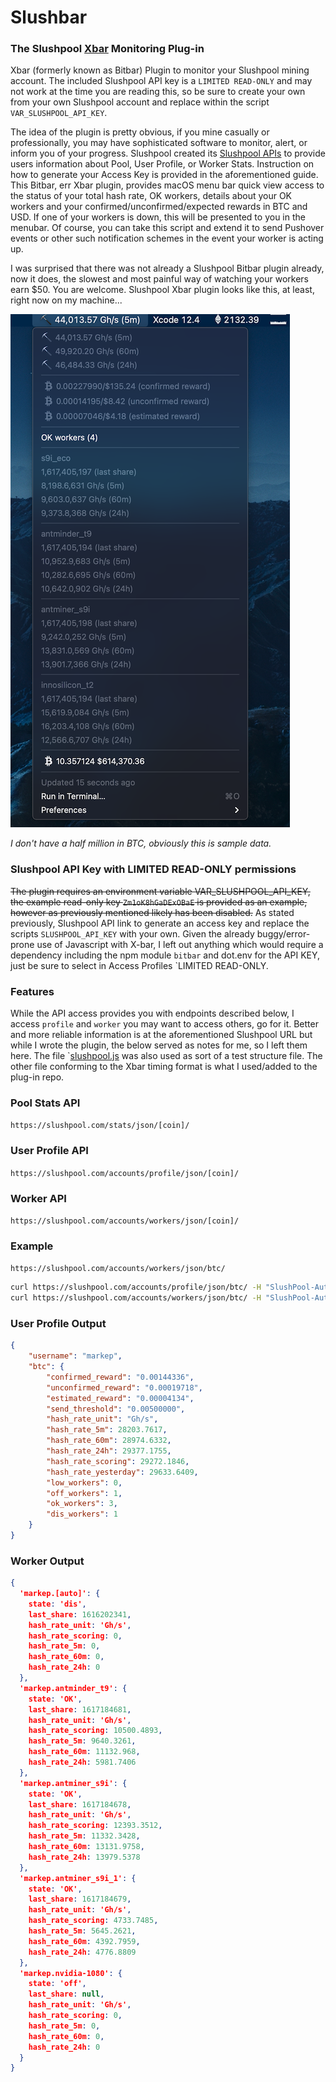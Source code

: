 # Slushbar
### The Slushpool [Xbar](https://github.com/matryer/xbar) Monitoring Plug-in
Xbar (formerly known as Bitbar) Plugin to monitor your Slushpool mining account. The included Slushpool API key is a `LIMITED READ-ONLY` and may not work at the time you are reading this, so be sure to create your own from your own Slushpool account and replace within the script `VAR_SLUSHPOOL_API_KEY`. 

The idea of the plugin is pretty obvious, if you mine casually or professionally, you may have sophisticated software to monitor, alert, or inform you of your progress. Slushpool created its [Slushpool APIs](https://help.slushpool.com/en/support/solutions/articles/77000433512-api-configuration-guide) to provide users information about Pool, User Profile, or Worker Stats. Instruction on how to generate your Access Key is provided in the aforementioned guide. This Bitbar, err Xbar plugin, provides macOS menu bar quick view access to the status of your total hash rate, OK workers, details about your OK workers and your confirmed/unconfirmed/expected rewards in BTC and USD. If one of your workers is down, this will be presented to you in the menubar. Of course, you can take this script and extend it to send Pushover events or other such notification schemes in the event your worker is acting up. 

I was surprised that there was not already a Slushpool Bitbar plugin already, now it does, the slowest and most painful way of watching your workers earn $50. You are welcome. Slushpool Xbar plugin looks like this, at least, right now on my machine...

![Slushpool Xbar Plugin Screenshot](./images/slushpool-xbar-plugin.png)

_I don't have a half million in BTC, obviously this is sample data._
### Slushpool API Key with LIMITED READ-ONLY permissions
~~The plugin requires an environment variable VAR_SLUSHPOOL_API_KEY, the example read-only key `Zm1oK8hGaDExOBaE` is provided as an example, however as previously mentioned likely has been disabled.~~ As stated previously, Slushpool API link to generate an access key and replace the scripts `SLUSHPOOL_API_KEY` with your own. Given the already buggy/error-prone use of Javascript with X-bar, I left out anything which would require a dependency including the npm module `bitbar` and dot.env for the API KEY, just be sure to select in Access Profiles `LIMITED READ-ONLY.

### Features
While the API access provides you with endpoints described below, I access `profile` and `worker` you may want to access others, go for it. Better and more reliable information is at the aforementioned Slushpool URL but while I wrote the plugin, the below served as notes for me, so I left them here. The file `[slushpool.js](./slushpool-api.js) was also used as sort of a test structure file. The other file conforming to the Xbar timing format is what I used/added to the plug-in repo.

### Pool Stats API
`https://slushpool.com/stats/json/[coin]/`

### User Profile API
`https://slushpool.com/accounts/profile/json/[coin]/`

### Worker API
`https://slushpool.com/accounts/workers/json/[coin]/`

### Example
`https://slushpool.com/accounts/workers/json/btc/`

```bash
curl https://slushpool.com/accounts/profile/json/btc/ -H "SlushPool-Auth-Token: Zm1oK8hGaDExOBaE"
curl https://slushpool.com/accounts/workers/json/btc/ -H "SlushPool-Auth-Token: Zm1oK8hGaDExOBaE"

```
### User Profile Output

```json
{
    "username": "markep",
    "btc": {
        "confirmed_reward": "0.00144336",
        "unconfirmed_reward": "0.00019718",
        "estimated_reward": "0.00004134",
        "send_threshold": "0.00500000",
        "hash_rate_unit": "Gh/s",
        "hash_rate_5m": 28203.7617,
        "hash_rate_60m": 28974.6332,
        "hash_rate_24h": 29377.1755,
        "hash_rate_scoring": 29272.1846,
        "hash_rate_yesterday": 29633.6409,
        "low_workers": 0,
        "off_workers": 1,
        "ok_workers": 3,
        "dis_workers": 1
    }
}
```

### Worker Output

```json
{
  'markep.[auto]': {
    state: 'dis',
    last_share: 1616202341,
    hash_rate_unit: 'Gh/s',
    hash_rate_scoring: 0,
    hash_rate_5m: 0,
    hash_rate_60m: 0,
    hash_rate_24h: 0
  },
  'markep.antminder_t9': {
    state: 'OK',
    last_share: 1617184681,
    hash_rate_unit: 'Gh/s',
    hash_rate_scoring: 10500.4893,
    hash_rate_5m: 9640.3261,
    hash_rate_60m: 11132.968,
    hash_rate_24h: 5981.7406
  },
  'markep.antminer_s9i': {
    state: 'OK',
    last_share: 1617184678,
    hash_rate_unit: 'Gh/s',
    hash_rate_scoring: 12393.3512,
    hash_rate_5m: 11332.3428,
    hash_rate_60m: 13131.9758,
    hash_rate_24h: 13979.5378
  },
  'markep.antminer_s9i_1': {
    state: 'OK',
    last_share: 1617184679,
    hash_rate_unit: 'Gh/s',
    hash_rate_scoring: 4733.7485,
    hash_rate_5m: 5645.2621,
    hash_rate_60m: 4392.7959,
    hash_rate_24h: 4776.8809
  },
  'markep.nvidia-1080': {
    state: 'off',
    last_share: null,
    hash_rate_unit: 'Gh/s',
    hash_rate_scoring: 0,
    hash_rate_5m: 0,
    hash_rate_60m: 0,
    hash_rate_24h: 0
  }
}
```


